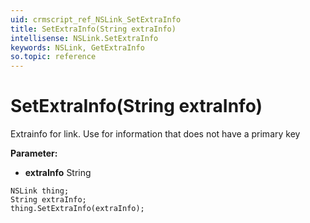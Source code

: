 ```yaml
---
uid: crmscript_ref_NSLink_SetExtraInfo
title: SetExtraInfo(String extraInfo)
intellisense: NSLink.SetExtraInfo
keywords: NSLink, GetExtraInfo
so.topic: reference
---
```


# SetExtraInfo(String extraInfo)

Extrainfo for link. Use for information that does not have a primary key

**Parameter:** 
 - **extraInfo** String

```crmscript
NSLink thing;
String extraInfo;
thing.SetExtraInfo(extraInfo);
```

